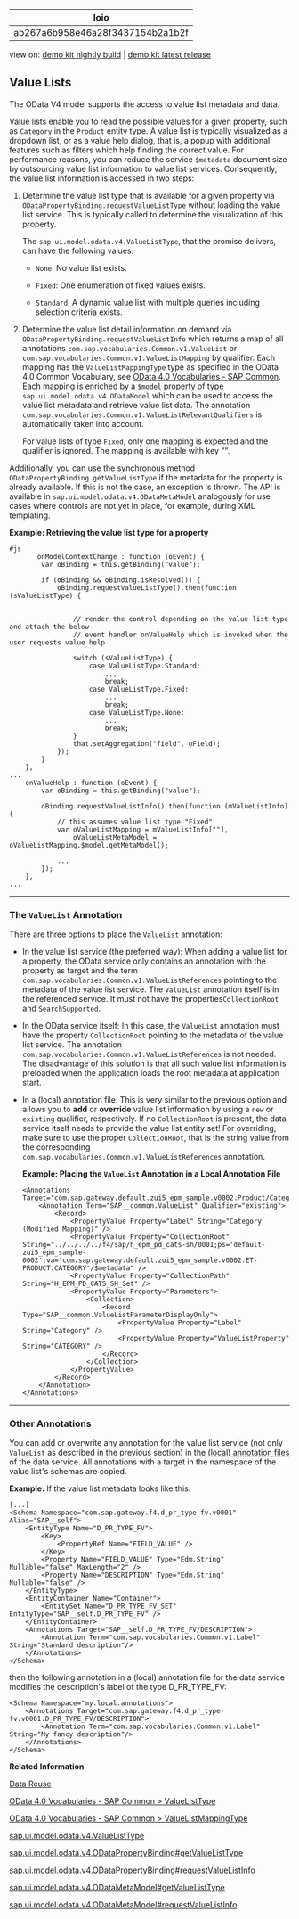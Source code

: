 <!-- loioab267a6b958e46a28f3437154b2a1b2f -->

| loio |
| -----|
| ab267a6b958e46a28f3437154b2a1b2f |

<div id="loio">

view on: [demo kit nightly build](https://sdk.openui5.org/nightly/#/topic/ab267a6b958e46a28f3437154b2a1b2f) | [demo kit latest release](https://sdk.openui5.org/topic/ab267a6b958e46a28f3437154b2a1b2f)</div>

## Value Lists

The OData V4 model supports the access to value list metadata and data.

Value lists enable you to read the possible values for a given property, such as `Category` in the `Product` entity type. A value list is typically visualized as a dropdown list, or as a value help dialog, that is, a popup with additional features such as filters which help finding the correct value. For performance reasons, you can reduce the service `$metadata` document size by outsourcing value list information to value list services. Consequently, the value list information is accessed in two steps:

1.  Determine the value list type that is available for a given property via `ODataPropertyBinding.requestValueListType` without loading the value list service. This is typically called to determine the visualization of this property.

    The `sap.ui.model.odata.v4.ValueListType`, that the promise delivers, can have the following values:

    -   `None`: No value list exists.

    -   `Fixed`: One enumeration of fixed values exists.

    -   `Standard`: A dynamic value list with multiple queries including selection criteria exists.


2.  Determine the value list detail information on demand via `ODataPropertyBinding.requestValueListInfo` which returns a map of all annotations `com.sap.vocabularies.Common.v1.ValueList` or `com.sap.vocabularies.Common.v1.ValueListMapping` by qualifier. Each mapping has the `ValueListMappingType` type as specified in the OData 4.0 Common Vocabulary, see [OData 4.0 Vocabularies - SAP Common](https://github.com/SAP/odata-vocabularies/blob/main/vocabularies/Common.md#ValueListMappingType). Each mapping is enriched by a `$model` property of type `sap.ui.model.odata.v4.ODataModel` which can be used to access the value list metadata and retrieve value list data. The annotation `com.sap.vocabularies.Common.v1.ValueListRelevantQualifiers` is automatically taken into account.

    For value lists of type `Fixed`, only one mapping is expected and the qualifier is ignored. The mapping is available with key "".


Additionally, you can use the synchronous method `ODataPropertyBinding.getValueListType` if the metadata for the property is already available. If this is not the case, an exception is thrown. The API is available in `sap.ui.model.odata.v4.ODataMetaModel` analogously for use cases where controls are not yet in place, for example, during XML templating.

**Example: Retrieving the value list type for a property**

```
#js   
       onModelContextChange : function (oEvent) {
        var oBinding = this.getBinding("value");
 
        if (oBinding && oBinding.isResolved()) {
            oBinding.requestValueListType().then(function (sValueListType) {
 
 
                // render the control depending on the value list type and attach the below
                // event handler onValueHelp which is invoked when the user requests value help
 
                switch (sValueListType) {
                    case ValueListType.Standard:
                        ...
                        break;
                    case ValueListType.Fixed:
                        ...
                        break;
                    case ValueListType.None:
                        ...
                        break;
                }
                that.setAggregation("field", oField);
            });
        }
    },
...
    onValueHelp : function (oEvent) {
        var oBinding = this.getBinding("value");
 
        oBinding.requestValueListInfo().then(function (mValueListInfo) {
            // this assumes value list type "Fixed"
            var oValueListMapping = mValueListInfo[""],
                oValueListMetaModel = oValueListMapping.$model.getMetaModel();
  
            ...
        });
    },
...
```

***

<a name="loioab267a6b958e46a28f3437154b2a1b2f__section_azb_gwg_jfb"/>

### The `ValueList` Annotation

There are three options to place the `ValueList` annotation:

-   In the value list service \(the preferred way\): When adding a value list for a property, the OData service only contains an annotation with the property as target and the term `com.sap.vocabularies.Common.v1.ValueListReferences` pointing to the metadata of the value list service. The `ValueList` annotation itself is in the referenced service. It must not have the properties`CollectionRoot` and `SearchSupported`.

-   In the OData service itself: In this case, the `ValueList` annotation must have the property `CollectionRoot` pointing to the metadata of the value list service. The annotation `com.sap.vocabularies.Common.v1.ValueListReferences` is not needed. The disadvantage of this solution is that all such value list information is preloaded when the application loads the root metadata at application start.

-   In a \(local\) annotation file: This is very similar to the previous option and allows you to **add** or **override** value list information by using a `new` or `existing` qualifier, respectively. If no `CollectionRoot` is present, the data service itself needs to provide the value list entity set! For overriding, make sure to use the proper `CollectionRoot`, that is the string value from the corresponding `com.sap.vocabularies.Common.v1.ValueListReferences` annotation.

    **Example: Placing the `ValueList` Annotation in a Local Annotation File**

    ```
    <Annotations Target="com.sap.gateway.default.zui5_epm_sample.v0002.Product/Category">
        <Annotation Term="SAP__common.ValueList" Qualifier="existing">
            <Record>
                <PropertyValue Property="Label" String="Category (Modified Mapping)" />
                <PropertyValue Property="CollectionRoot" String="../../../../f4/sap/h_epm_pd_cats-sh/0001;ps='default-zui5_epm_sample-0002';va='com.sap.gateway.default.zui5_epm_sample.v0002.ET-PRODUCT.CATEGORY'/$metadata" />
                <PropertyValue Property="CollectionPath" String="H_EPM_PD_CATS_SH_Set" />
                <PropertyValue Property="Parameters">
                    <Collection>
                        <Record Type="SAP__common.ValueListParameterDisplayOnly">
                            <PropertyValue Property="Label" String="Category" />
                            <PropertyValue Property="ValueListProperty" String="CATEGORY" />
                        </Record>
                    </Collection>
                </PropertyValue>
            </Record>
        </Annotation>
    </Annotations>
    ```


***

<a name="loioab267a6b958e46a28f3437154b2a1b2f__section_x5d_lgq_kdc"/>

### Other Annotations

You can add or overwrite any annotation for the value list service \(not only `ValueList` as described in the previous section\) in the [\(local\) annotation files](Additional_Annotation_Files_fd715d9.md) of the data service. All annotations with a target in the namespace of the value list's schemas are copied.

**Example:** If the value list metadata looks like this:

```
[...]
<Schema Namespace="com.sap.gateway.f4.d_pr_type-fv.v0001" Alias="SAP__self">
    <EntityType Name="D_PR_TYPE_FV">
        <Key>
            <PropertyRef Name="FIELD_VALUE" />
        </Key>
        <Property Name="FIELD_VALUE" Type="Edm.String" Nullable="false" MaxLength="2" />
        <Property Name="DESCRIPTION" Type="Edm.String" Nullable="false" />
    </EntityType>
    <EntityContainer Name="Container">
        <EntitySet Name="D_PR_TYPE_FV_SET" EntityType="SAP__self.D_PR_TYPE_FV" />
    </EntityContainer>
    <Annotations Target="SAP__self.D_PR_TYPE_FV/DESCRIPTION">
        <Annotation Term="com.sap.vocabularies.Common.v1.Label" String="Standard description"/>
    </Annotations>
</Schema>
```

then the following annotation in a \(local\) annotation file for the data service modifies the description's label of the type D\_PR\_TYPE\_FV:

```
<Schema Namespace="my.local.annotations">
    <Annotations Target="com.sap.gateway.f4.d_pr_type-fv.v0001.D_PR_TYPE_FV/DESCRIPTION">
        <Annotation Term="com.sap.vocabularies.Common.v1.Label" String="My fancy description"/>
    </Annotations>
</Schema>
```

**Related Information**  


[Data Reuse](Data_Reuse_648e360.md "The OData V4 model keeps data with respect to bindings. This allows different views on the same data but also means that data is not automatically shared between bindings. There are mechanisms for sharing data to avoid redundant requests and to keep the same data in different controls in sync.")

[OData 4.0 Vocabularies - SAP Common \> ValueListType](https://github.com/SAP/odata-vocabularies/blob/main/vocabularies/Common.md#ValueListType)

[OData 4.0 Vocabularies - SAP Common \> ValueListMappingType](https://github.com/SAP/odata-vocabularies/blob/main/vocabularies/Common.md#ValueListMappingType)

[sap.ui.model.odata.v4.ValueListType](https://sdk.openui5.org/api/sap.ui.model.odata.v4.ValueListType)

[sap.ui.model.odata.v4.ODataPropertyBinding\#getValueListType](https://sdk.openui5.org/api/sap.ui.model.odata.v4.ODataPropertyBinding/methods/getValueListType)

[sap.ui.model.odata.v4.ODataPropertyBinding\#requestValueListInfo](https://sdk.openui5.org/api/sap.ui.model.odata.v4.ODataPropertyBinding/methods/requestValueListInfo)

[sap.ui.model.odata.v4.ODataMetaModel\#getValueListType](https://sdk.openui5.org/api/sap.ui.model.odata.v4.ODataMetaModel/methods/getValueListType)

[sap.ui.model.odata.v4.ODataMetaModel\#requestValueListInfo](https://sdk.openui5.org/api/sap.ui.model.odata.v4.ODataMetaModel/methods/requestValueListInfo)

